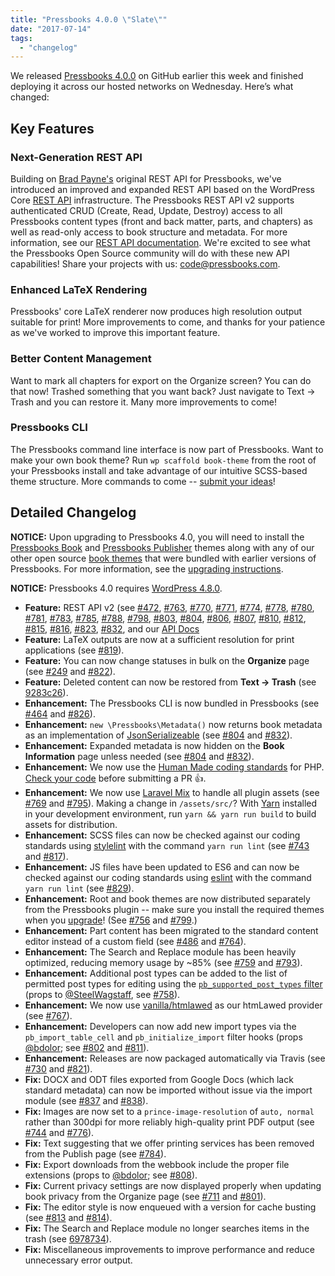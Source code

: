 ```yaml
---
title: "Pressbooks 4.0.0 \"Slate\""
date: "2017-07-14"
tags: 
  - "changelog"
---
```


We released [Pressbooks 4.0.0](https://github.com/pressbooks/pressbooks/releases/tag/4.0.0) on GitHub earlier this week and finished deploying it across our hosted networks on Wednesday. Here’s what changed:

## Key Features

### Next-Generation REST API

Building on [Brad Payne's](http://bradpayne.ca/) original REST API for Pressbooks, we've introduced an improved and expanded REST API based on the WordPress Core [REST API](https://developer.wordpress.org/rest-api/) infrastructure. The Pressbooks REST API v2 supports authenticated CRUD (Create, Read, Update, Destroy) access to all Pressbooks content types (front and back matter, parts, and chapters) as well as read-only access to book structure and metadata. For more information, see our [REST API documentation](http://docs.pressbooks.org/api). We're excited to see what the Pressbooks Open Source community will do with these new API capabilities! Share your projects with us: [code@pressbooks.com](mailto:code@pressbooks.com).

### Enhanced LaTeX Rendering

Pressbooks' core LaTeX renderer now produces high resolution output suitable for print! More improvements to come, and thanks for your patience as we've worked to improve this important feature.

### Better Content Management

Want to mark all chapters for export on the Organize screen? You can do that now! Trashed something that you want back? Just navigate to Text → Trash and you can restore it. Many more improvements to come!

### Pressbooks CLI

The Pressbooks command line interface is now part of Pressbooks. Want to make your own book theme? Run `wp scaffold book-theme` from the root of your Pressbooks install and take advantage of our intuitive SCSS-based theme structure. More commands to come -- [submit your ideas](https://github.com/pressbooks/pb-cli/issues)!

## Detailed Changelog

**NOTICE:** Upon upgrading to Pressbooks 4.0, you will need to install the [Pressbooks Book](https://github.com/pressbooks/pressbooks-book) and [Pressbooks Publisher](https://github.com/pressbooks/pressbooks-publisher) themes along with any of our other open source [book themes](https://github.com/search?q=topic%3Abook-theme+org%3Apressbooks&type=Repositories) that were bundled with earlier versions of Pressbooks. For more information, see the [upgrading instructions](https://docs.pressbooks.org/upgrading).

**NOTICE:** Pressbooks 4.0 requires [WordPress 4.8.0](https://wordpress.org/news/2017/06/evans/).

- **Feature:** REST API v2 (see [#472](https://github.com/pressbooks/pressbooks/issues/472), [#763](https://github.com/pressbooks/pressbooks/pull/763), [#770](https://github.com/pressbooks/pressbooks/issues/770), [#771](https://github.com/pressbooks/pressbooks/issues/771), [#774](https://github.com/pressbooks/pressbooks/issues/774), [#778](https://github.com/pressbooks/pressbooks/pull/778), [#780](https://github.com/pressbooks/pressbooks/issues/780), [#781](https://github.com/pressbooks/pressbooks/pull/781), [#783](https://github.com/pressbooks/pressbooks/pull/783), [#785](https://github.com/pressbooks/pressbooks/issues/785), [#788](https://github.com/pressbooks/pressbooks/issues/788), [#798](https://github.com/pressbooks/pressbooks/pull/798), [#803](https://github.com/pressbooks/pressbooks/pull/803), [#804](https://github.com/pressbooks/pressbooks/issues/804), [#806](https://github.com/pressbooks/pressbooks/issues/806), [#807](https://github.com/pressbooks/pressbooks/issues/807), [#810](https://github.com/pressbooks/pressbooks/pull/810), [#812](https://github.com/pressbooks/pressbooks/pull/812), [#815](https://github.com/pressbooks/pressbooks/pull/815), [#816](https://github.com/pressbooks/pressbooks/pull/816), [#823](https://github.com/pressbooks/pressbooks/pull/823), [#832](https://github.com/pressbooks/pressbooks/pull/832), and our [API Docs](http://docs.pressbooks.org/api)
- **Feature:** LaTeX outputs are now at a sufficient resolution for print applications (see [#819](https://github.com/pressbooks/pressbooks/pull/819)).
- **Feature:** You can now change statuses in bulk on the **Organize** page (see [#249](https://github.com/pressbooks/pressbooks/issues/249) and [#822](https://github.com/pressbooks/pressbooks/pull/822)).
- **Feature:** Deleted content can now be restored from **Text → Trash** (see [9283c26](https://github.com/pressbooks/pressbooks/tree/9283c26504007ba55259672c5cb9efc8ee07b3c0)).
- **Enhancement:** The Pressbooks CLI is now bundled in Pressbooks (see [#464](https://github.com/pressbooks/pressbooks/issues/464) and [#826](https://github.com/pressbooks/pressbooks/pull/826)).
- **Enhancement:** `new \Pressbooks\Metadata()` now returns book metadata as an implementation of [JsonSerializeable](https://secure.php.net/manual/en/class.jsonserializable.php) (see [#804](https://github.com/pressbooks/pressbooks/issues/804) and [#832](https://github.com/pressbooks/pressbooks/pull/832)).
- **Enhancement:** Expanded metadata is now hidden on the **Book Information** page unless needed (see [#804](https://github.com/pressbooks/pressbooks/issues/804) and [#832](https://github.com/pressbooks/pressbooks/pull/832)).
- **Enhancement:** We now use the [Human Made coding standards](https://engineering.hmn.md/how-we-work/style/php/) for PHP. [Check your code](http://docs.pressbooks.org/coding-standards/#validating-with-php-code-sniffer) before submitting a PR 👍.
- **Enhancement:** We now use [Laravel Mix](https://github.com/jeffreyway/laravel-mix) to handle all plugin assets (see [#769](https://github.com/pressbooks/pressbooks/pull/769) and [#795](https://github.com/pressbooks/pressbooks/pull/795)). Making a change in `/assets/src/`? With [Yarn](https://yarnpkg.com/) installed in your development environment, run `yarn && yarn run build` to build assets for distribution.
- **Enhancement:** SCSS files can now be checked against our coding standards using [stylelint](https://stylelint.io/) with the command `yarn run lint` (see [#743](https://github.com/pressbooks/pressbooks/issues/743) and [#817](https://github.com/pressbooks/pressbooks/pull/817)).
- **Enhancement:** JS files have been updated to ES6 and can now be checked against our coding standards using [eslint](http://eslint.org/) with the command `yarn run lint` (see [#829](https://github.com/pressbooks/pressbooks/pull/829)).
- **Enhancement:** Root and book themes are now distributed separately from the Pressbooks plugin -- make sure you install the required themes when you [upgrade](http://docs.pressbooks.org/upgrading)! (See [#756](https://github.com/pressbooks/pressbooks/issues/756) and [#799](https://github.com/pressbooks/pressbooks/pull/799).)
- **Enhancement:** Part content has been migrated to the standard content editor instead of a custom field (see [#486](https://github.com/pressbooks/pressbooks/issues/486) and [#764](https://github.com/pressbooks/pressbooks/pull/764)).
- **Enhancement:** The Search and Replace module has been heavily optimized, reducing memory usage by ~85% (see [#759](https://github.com/pressbooks/pressbooks/issues/759) and [#793](https://github.com/pressbooks/pressbooks/pull/793)).
- **Enhancement:** Additional post types can be added to the list of permitted post types for editing using the [`pb_supported_post_types` filter](https://github.com/pressbooks/pressbooks/blob/4.0.0/inc/posttype/namespace.php#L16-L29) (props to [@SteelWagstaff](https://github.com/steelwagstaff), see [#758](https://github.com/pressbooks/pressbooks/pull/758)).
- **Enhancement:** We now use [vanilla/htmlawed](https://packagist.org/packages/vanilla/htmlawed) as our htmLawed provider (see [#767](https://github.com/pressbooks/pressbooks/pull/767)).
- **Enhancement:** Developers can now add new import types via the `pb_import_table_cell` and `pb_initialize_import` filter hooks (props [@bdolor](https://github.com/bdolor); see [#802](https://github.com/pressbooks/pressbooks/pull/802) and [#811](https://github.com/pressbooks/pressbooks/pull/811)).
- **Enhancement:** Releases are now packaged automatically via Travis (see [#730](https://github.com/pressbooks/pressbooks/issues/730) and [#821](https://github.com/pressbooks/pressbooks/pull/821)).
- **Fix:** DOCX and ODT files exported from Google Docs (which lack standard metadata) can now be imported without issue via the import module (see [#837](https://github.com/pressbooks/pressbooks/issues/837) and [#838](https://github.com/pressbooks/pressbooks/pull/838)).
- **Fix:** Images are now set to a `prince-image-resolution` of `auto, normal` rather than 300dpi for more reliably high-quality print PDF output (see [#744](https://github.com/pressbooks/pressbooks/issues/744) and [#776](https://github.com/pressbooks/pressbooks/pull/776)).
- **Fix:** Text suggesting that we offer printing services has been removed from the Publish page (see [#784](https://github.com/pressbooks/pressbooks/pull/784)).
- **Fix:** Export downloads from the webbook include the proper file extensions (props to [@bdolor](https://github.com/bdolor); see [#808](https://github.com/pressbooks/pressbooks/pull/808)).
- **Fix:** Current privacy settings are now displayed properly when updating book privacy from the Organize page (see [#711](https://github.com/pressbooks/pressbooks/issues/711) and [#801](https://github.com/pressbooks/pressbooks/pull/801)).
- **Fix:** The editor style is now enqueued with a version for cache busting (see [#813](https://github.com/pressbooks/pressbooks/issues/813) and [#814](https://github.com/pressbooks/pressbooks/pull/814)).
- **Fix:** The Search and Replace module no longer searches items in the trash (see [6978734](https://github.com/pressbooks/pressbooks/commit/697873425439be829abaeb077fbc3f6a8391b17e)).
- **Fix:** Miscellaneous improvements to improve performance and reduce unnecessary error output.
